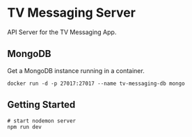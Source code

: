# TV Messaging Server

API Server for the TV Messaging App.

## MongoDB

Get a MongoDB instance running in a container.

```shell
docker run -d -p 27017:27017 --name tv-messaging-db mongo
```

## Getting Started

```
# start nodemon server
npm run dev
```
